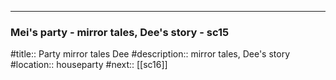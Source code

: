 ---
### Mei's party - mirror tales, Dee's story - sc15

#title:: Party mirror tales Dee
#description:: mirror tales, Dee's story
#location:: houseparty
#next:: [[sc16]]

